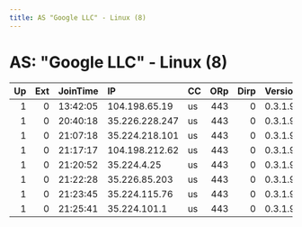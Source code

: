 ```yaml
---
title: AS "Google LLC" - Linux (8)
---
```


# AS: "Google LLC" - Linux (8)

|   Up |   Ext | JoinTime   | IP             | CC   |   ORp |   Dirp | Version   | Contact   | Nickname      |   eFamMembers |
|-----:|------:|:-----------|:---------------|:-----|------:|-------:|:----------|:----------|:--------------|--------------:|
|    1 |     0 | 13:42:05   | 104.198.65.19  | us   |   443 |      0 | 0.3.1.9   | None      | CommonFig     |             1 |
|    1 |     0 | 20:40:18   | 35.226.228.247 | us   |   443 |      0 | 0.3.1.9   | None      | ChristmasFern |             1 |
|    1 |     0 | 21:07:18   | 35.224.218.101 | us   |   443 |      0 | 0.3.1.9   | None      | BrownBetty    |             1 |
|    1 |     0 | 21:17:17   | 104.198.212.62 | us   |   443 |      0 | 0.3.1.9   | None      | Broadleaf     |             1 |
|    1 |     0 | 21:20:52   | 35.224.4.25    | us   |   443 |      0 | 0.3.1.9   | None      | SpeckledAlder |             1 |
|    1 |     0 | 21:22:28   | 35.226.85.203  | us   |   443 |      0 | 0.3.1.9   | None      | Juneberry     |             1 |
|    1 |     0 | 21:23:45   | 35.224.115.76  | us   |   443 |      0 | 0.3.1.9   | None      | Rocketcress   |             1 |
|    1 |     0 | 21:25:41   | 35.224.101.1   | us   |   443 |      0 | 0.3.1.9   | None      | VioletBloom   |             1 |
